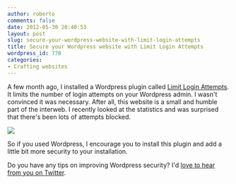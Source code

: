 ```yaml
---
author: roberto
comments: false
date: 2012-05-30 20:40:53
layout: post
slug: secure-your-wordpress-website-with-limit-login-attempts
title: Secure your Wordpress website with Limit Login Attempts
wordpress_id: 778
categories:
- Crafting websites
---
```


A few month ago, I installed a Wordpress plugin called [Limit Login Attempts](http://wordpress.org/extend/plugins/limit-login-attempts/). It limits the number of login attempts on your Wordpress admin. I wasn't convinced it was necessary. After all, this website is a small and humble part of the interweb. I recently looked at the statistics and was surprised that there's been lots of attempts blocked.

[![](http://www.robertocarroll.com/wp-content/uploads/2012/05/Limit-Login-Attempts-‹-Robert-Carroll-—-WordPress.png)](http://www.robertocarroll.com/2012/05/30/secure-your-wordpress-website-with-limit-login-attempts/limit-login-attempts-robert-carroll-wordpress/)


So if you used Wordpress, I encourage you to install this plugin and add a little bit more security to your installation.


Do you have any tips on improving Wordpress security? I'd [love to hear from you on Twitter](https://twitter.com/#!/robertocarroll).
